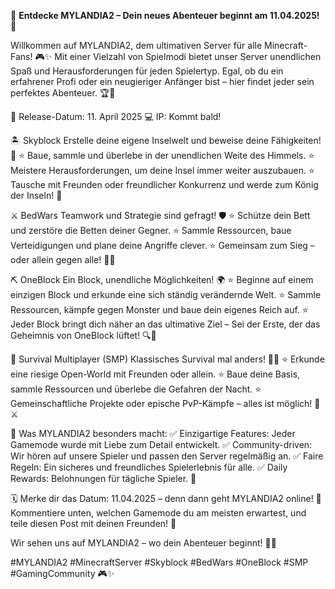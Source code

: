 🌟 **Entdecke MYLANDIA2 – Dein neues Abenteuer beginnt am 11.04.2025!** 🌟

Willkommen auf MYLANDIA2, dem ultimativen Server für alle Minecraft-Fans! 🎮✨ Mit einer Vielzahl von Spielmodi bietet unser Server unendlichen Spaß und Herausforderungen für jeden Spielertyp. Egal, ob du ein erfahrener Profi oder ein neugieriger Anfänger bist – hier findet jeder sein perfektes Abenteuer. 🏆💎

📅 Release-Datum: 11. April 2025
💻 IP: Kommt bald!

🏝️ Skyblock
Erstelle deine eigene Inselwelt und beweise deine Fähigkeiten! 🌴
⭐ Baue, sammle und überlebe in der unendlichen Weite des Himmels.
⭐ Meistere Herausforderungen, um deine Insel immer weiter auszubauen.
⭐ Tausche mit Freunden oder freundlicher Konkurrenz und werde zum König der Inseln! 👑

⚔️ BedWars
Teamwork und Strategie sind gefragt! 🛡️
⭐ Schütze dein Bett und zerstöre die Betten deiner Gegner.
⭐ Sammle Ressourcen, baue Verteidigungen und plane deine Angriffe clever.
⭐ Gemeinsam zum Sieg – oder allein gegen alle! 🏰💥

⛏️ OneBlock
Ein Block, unendliche Möglichkeiten! 🌍
⭐ Beginne auf einem einzigen Block und erkunde eine sich ständig verändernde Welt.
⭐ Sammle Ressourcen, kämpfe gegen Monster und baue dein eigenes Reich auf.
⭐ Jeder Block bringt dich näher an das ultimative Ziel – Sei der Erste, der das Geheimnis von OneBlock lüftet! 🔍💎

🌳 Survival Multiplayer (SMP)
Klassisches Survival mal anders! 🌲🔥
⭐ Erkunde eine riesige Open-World mit Freunden oder allein.
⭐ Baue deine Basis, sammle Ressourcen und überlebe die Gefahren der Nacht.
⭐ Gemeinschaftliche Projekte oder epische PvP-Kämpfe – alles ist möglich! 🏡⚔️

🎉 Was MYLANDIA2 besonders macht:
✅ Einzigartige Features: Jeder Gamemode wurde mit Liebe zum Detail entwickelt.
✅ Community-driven: Wir hören auf unsere Spieler und passen den Server regelmäßig an.
✅ Faire Regeln: Ein sicheres und freundliches Spielerlebnis für alle.
✅ Daily Rewards: Belohnungen für tägliche Spieler. 🎁

🗓️ Merke dir das Datum: 11.04.2025 – denn dann geht MYLANDIA2 online!
💬 Kommentiere unten, welchen Gamemode du am meisten erwartest, und teile diesen Post mit deinen Freunden! 🤩

Wir sehen uns auf MYLANDIA2 – wo dein Abenteuer beginnt! 🚀🔥

#MYLANDIA2 #MinecraftServer #Skyblock #BedWars #OneBlock #SMP #GamingCommunity 🎮✨
